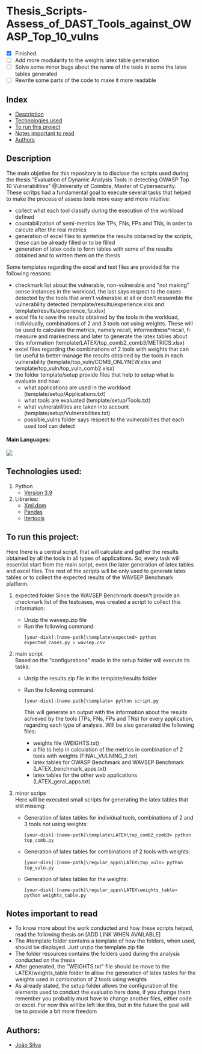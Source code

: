# Thesis_Scripts-Assess_of_DAST_Tools_against_OWASP_Top_10_vulns
- [x] Finished
- [ ] Add more modularity to the weights latex table generation
- [ ] Solve some minor bugs about the name of the tools in some the latex tables generated
- [ ] Rewrite some parts of the code to make it more readable

## Index
- [Description](#description)
- [Technologies used](#technologies-used)
- [To run this project](#to-run-this-project)
- [Notes important to read](#notes-important-to-read)
- [Authors](#authors)

## Description
The main objetive for this repository is to disclose the scripts used during the thesis "Evaluation of Dynamic Analysis Tools in detecting OWASP Top 10 Vulnerabilities" @University of Coimbra, Master of Cybersecurity. <br>
These scritps had a fundamental goal to execute several tasks that helped to make the process of assess tools more easy and more intuitive:
- collect what each tool classify during the execution of the workload defined
- countabilization of semi-metrics like TPs, FNs, FPs and TNs, in order to calcute after the real metrics
- generation of excel files to syntetize the results obtained by the scripts, these can be already filled or to be filled
- generation of latex code to form tables with some of the results obtained and to written them on the thesis

Some templates regarding the excel and text files are provided for the following reasons:
- checkmark list about the vulnerable, non-vulnerable and "not making" sense instances in the workload, the last says respect to the cases detected by the tools that aren't vulnerable at all or don't ressemble the vulnerability detected (template/results/experience.xlsx and template/results/experience_fp.xlsx)
- excel file to save the results obtained by the tools in the workload, individually, combinations of 2 and 3 tools not using weights. These will be used to calculate the metrics, namely recall, informedness*recall, f-measure and markedness and later to generate the latex tables about this information (template/LATEX/top_comb2_comb3/METRICS.xlsx)
- excel files regarding the combinations of 2 tools with weights that can be useful to better manage the results obtained by the tools in each vulnerability (template/top_vuln/COMB_ONLYNEW.xlsx and template/top_vuln/top_vuln_comb2.xlsx)
- the folder template/setup provide files that help to setup what is evaluate and how:
  - what applications are used in the worklaod (template/setup/Applications.txt)
  - what tools are evaluated (template/setup/Tools.txt)
  - what vulnerabilities are taken into account (template/setup/Vulnerabilities.txt)
  - possible_vulns folder says respect to the vulnerabilties that each used tool can detect

#### Main Languages:
![](https://img.shields.io/badge/Python-333333?style=flat&logo=python&logoColor=4F74DA)

## Technologies used:
1. Python
    - [Version 3.9](https://www.python.org/downloads/release/python-390/)
2. Libraries:<br>
    - [Xml.dom](https://docs.python.org/3/library/xml.dom.html)
    - [Pandas](https://pandas.pydata.org)
    - [Itertools](https://docs.python.org/3/library/itertools.html)


## To run this project:
Here there is a central script, that will calculate and gather the results obtained by all the tools in all types of applications. So, every task will essential start from the main script, even the later generation of latex tables and excel files. The rest of the scripts will be only used to generate latex tables or to collect the expected results of the WAVSEP Benchmark platform.
1. expected folder
   Since the WAVSEP Benchmark doesn't provide an checkmark list of the testcases, was created a script to collect this information:
   * Unzip the wavsep.zip file
   * Run the following command:
     ```shellscript
     [your-disk]:[name-path]\template\expected> python expected_cases.py > wavsep.csv
     ```
     
2. main script <br>
   Based on the "configurations" made in the setup folder will execute its tasks:
   * Unzip the results.zip file in the template/results folder
   * Run the following command:
     ```shellscript
     [your-disk]:[name-path]\template> python script.py
     ```
     
     This will generate an output with the information about the results achieved by the tools (TPs, FNs, FPs and TNs) for every application, regarding each type of analysis. Will be also generated the following files:
     - weights file (WEIGHTS.txt)
     - a file to help in calculation of the metrics in combination of 2 tools with weights (FINAL_VULNING_2.txt)
     - latex tables for OWASP Benchmark and WAVSEP Benchmark (LATEX_benchmark_apps.txt)
     - latex tables for the other web applications (LATEX_geral_apps.txt)
     
4. minor scrips  <br>
   Here will be executed small scripts for generating the latex tables that still missing:
   * Generation of latex tables for individual tools, combinations of 2 and 3 tools not using weights:
     ```shellscript
     [your-disk]:[name-path]\template\LATEX\top_comb2_comb3> python top_comb.py
     ```
   * Generation of latex tables for combinations of 2 tools with weights:
     ```shellscript
     [your-disk]:[name-path]\regular_apps\LATEX\top_vuln> python top_vuln.py
     ```
   * Generation of latex tables for the weights:
     ```shellscript
     [your-disk]:[name-path]\regular_apps\LATEX\weights_table> python weights_table.py
     ```

## Notes important to read
- To know more about the work conducted and how these scripts helped, read the following thesis on [ADD LINK WHEN AVAILABLE]
- The #template folder contains a template of how the folders, when used, should be displayed. Just unzip the template.zip file
- The folder resources contains the folders used during the analysis conducted on the thesis
- After generated, the "WEIGHTS.txt" file should be move to the LATEX/weights_table folder to allow the generation of latex tables for the weights used in combination of 2 tools using weights
- As already stated, the setup folder allows the configuration of the elements used to conduct the evaluatio here done, if you change them remember you probably must have to change another files, either code or excel. For now this will be left like this, but in the future the goal will be to provide a bit more freedom



## Authors:
- [João Silva](https://github.com/joaosilva21)
